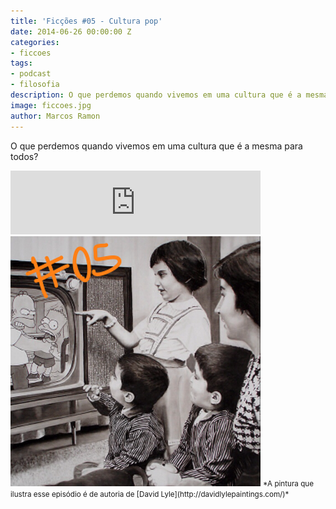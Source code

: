 ```yaml
---
title: 'Ficções #05 - Cultura pop'
date: 2014-06-26 00:00:00 Z
categories:
- ficcoes
tags:
- podcast
- filosofia
description: O que perdemos quando vivemos em uma cultura que é a mesma para todos?
image: ficcoes.jpg
author: Marcos Ramon
---
```


O que perdemos quando vivemos em uma cultura que é a mesma para todos?
     
<iframe src="https://anchor.fm/podcastficcoes/embed/episodes/Cultura-pop-e47jcv/a-aggkvr" height="102px" width="400px" frameborder="0" scrolling="no"></iframe>

<img src="/assets/images/05_50.png" height="400" width="400" alt="David Lyle">
<small>*A pintura que ilustra esse episódio é de autoria de [David Lyle](http://davidlylepaintings.com/)*</small>
